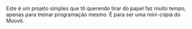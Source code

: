 Este é um projeto simples que tô querendo tirar do papel faz muito tempo, apenas 
para treinar programação mesmo. É para ser uma mini-cópia do Moovit.
